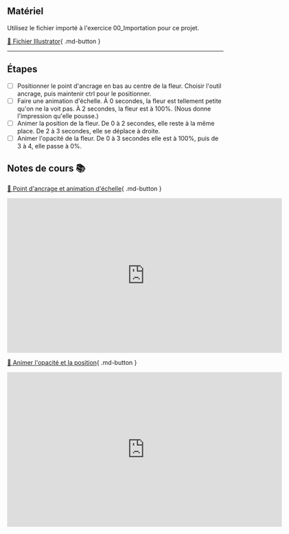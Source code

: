 ## Matériel
Utilisez le fichier importé à l'exercice 00_Importation pour ce projet.   

[📁 Fichier Illustrator](https://cmontmorency365.sharepoint.com/:u:/s/TIM-582214-Animation2d77/EU6g4HsANVVDkl_lfBlQZqoBul7pI0kfARwDunCfrS9Y8g?e=ncXahl){ .md-button }   <br>

***  


## Étapes

- [ ] Positionner le point d'ancrage en bas au centre de la fleur. Choisir l'outil ancrage, puis maintenir ctrl pour le positionner. 
- [ ] Faire une animation d'échelle. À 0 secondes, la fleur est tellement petite qu'on ne la voit pas. À 2 secondes, la fleur est à 100%. (Nous donne l'impression qu'elle pousse.)
- [ ] Animer la position de la fleur. De 0 à 2 secondes, elle reste à la même place. De 2 à 3 secondes, elle se déplace à droite.
- [ ] Animer l'opacité de la fleur. De 0 à 3 secondes elle est à 100%, puis de 3 à 4, elle passe à 0%.

## Notes de cours 📚
[📁 Point d'ancrage et animation d'échelle](https://cmontmorency365.sharepoint.com/:v:/s/TIM-582214-Animation2d77/Eb_DJ4Gt0kBKuplITlBzjmEB8Lq3gzWwRGVCRazTuaq3sg?e=f4Iqct){ .md-button }   <br>

<iframe src="https://cmontmorency365.sharepoint.com/sites/TIM-582214-Animation2d77/_layouts/15/embed.aspx?UniqueId=8127c3bf-d2ad-4a40-ba99-484e50738e61&embed=%7B%22ust%22%3Atrue%2C%22hv%22%3A%22CopyEmbedCode%22%7D&referrer=StreamWebApp&referrerScenario=EmbedDialog.Create" width="640" height="360" frameborder="0" scrolling="no" allowfullscreen title="02_point_d_ancrage_et_animation_de_l_echelle.mov"></iframe>
    
[📁 Animer l'opacité et la position](https://cmontmorency365.sharepoint.com/:v:/s/TIM-582214-Animation2d77/Eb5j__Al7_dLkYgOKZp7nkQBFIzCYnofq22qMbRjYj2DuQ?e=OQwgpP){ .md-button }   <br>  

<iframe src="https://cmontmorency365.sharepoint.com/sites/TIM-582214-Animation2d77/_layouts/15/embed.aspx?UniqueId=f0ff63be-ef25-4bf7-9188-0e299a7b9e44&embed=%7B%22ust%22%3Atrue%2C%22hv%22%3A%22CopyEmbedCode%22%7D&referrer=StreamWebApp&referrerScenario=EmbedDialog.Create" width="640" height="360" frameborder="0" scrolling="no" allowfullscreen title="03_animation_de_l_opacite_et_de_la_position.mov"></iframe>
